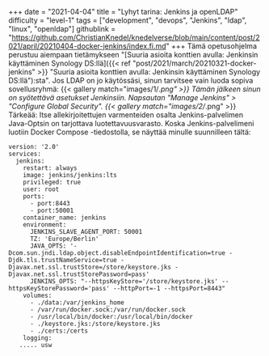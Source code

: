 +++
date = "2021-04-04"
title = "Lyhyt tarina: Jenkins ja openLDAP"
difficulty = "level-1"
tags = ["development", "devops", "Jenkins", "ldap", "linux", "openldap"]
githublink = "https://github.com/ChristianKnedel/knedelverse/blob/main/content/post/2021/april/20210404-docker-jenkins/index.fi.md"
+++
Tämä opetusohjelma perustuu aiempaan tietämykseen "[Suuria asioita konttien avulla: Jenkinsin käyttäminen Synology DS:llä]({{< ref "post/2021/march/20210321-docker-jenkins" >}} "Suuria asioita konttien avulla: Jenkinsin käyttäminen Synology DS:llä"):sta". Jos LDAP on jo käytössäsi, sinun tarvitsee vain luoda sopiva sovellusryhmä:
{{< gallery match="images/1/*.png" >}}
Tämän jälkeen sinun on syötettävä asetukset Jenkinsiin. Napsautan "Manage Jenkins" > "Configure Global Security".
{{< gallery match="images/2/*.png" >}}
Tärkeää: Itse allekirjoitettujen varmenteiden osalta Jenkins-palvelimen Java-Optsin on tarjottava luotettavuusvarasto. Koska Jenkins-palvelimeni luotiin Docker Compose -tiedostolla, se näyttää minulle suunnilleen tältä:
```
version: '2.0'
services:
  jenkins:
    restart: always
    image: jenkins/jenkins:lts
    privileged: true
    user: root
    ports:
      - port:8443
      - port:50001
    container_name: jenkins
    environment:
      JENKINS_SLAVE_AGENT_PORT: 50001
      TZ: 'Europe/Berlin'
      JAVA_OPTS: '-Dcom.sun.jndi.ldap.object.disableEndpointIdentification=true -Djdk.tls.trustNameService=true -Djavax.net.ssl.trustStore=/store/keystore.jks -Djavax.net.ssl.trustStorePassword=pass'
      JENKINS_OPTS: "--httpsKeyStore='/store/keystore.jks' --httpsKeyStorePassword='pass' --httpPort=-1 --httpsPort=8443"
    volumes:
      - ./data:/var/jenkins_home
      - /var/run/docker.sock:/var/run/docker.sock
      - /usr/local/bin/docker:/usr/local/bin/docker
      - ./keystore.jks:/store/keystore.jks
      - ./certs:/certs
    logging:
   ..... usw

   ```